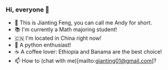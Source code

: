 ### Hi, everyone :wave:

- :telescope: This is Jianting Feng, you can call me Andy for short. 
- :books: I'm currently a Math majoring student!
- :cn: I'm located in China right now!
- :snake: A python enthusiast!
- :coffee: A coffee lover: Ethiopia and Banama are the best choice!
- :mailbox: How to (chat with me)[mailto:gianting01@gmail.com]?
